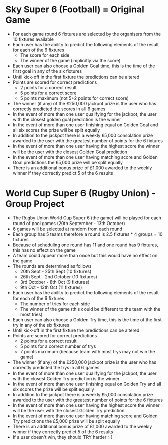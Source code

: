 # Sky Super 6 (Football) = Original Game
* For each game round 6 fixtures are selected by the organisers from the 10 fixtures available
* Each user has the ability to predict the following elements of the result for each of the 6 fixtures
    * The score for each side
    * The winner of the game (implicitly via the score)
* Each user can also choose a Golden Goal time, this is the time of the first goal in any of the six fixtures
* Until kick-off in the first fixture the predictions can be altered
* Points are scored for correct predictions
    * 2 points for a correct result
    * 5 points for a correct score
    * 5 points maximum (not 5+2 points for correct score)
* The winner (if any) of the £250,000 jackpot prize is the user who has correctly predicted the scores in all 6 games
* In the event of more than one user qualifying for the jackpot, the user with the closest golden goal prediction is the winner
* In the event of more than one user finishing equal on Golden Goal and all six scores the prize will be split equally
* In addition to the jackpot there is a weekly £5,000 consolation prize awarded to the user with the greatest number of points for the 6 fixtures
* In the event of more than one user having the highest score the winner will be the user with the closest Golden Goal prediction
* In the event of more than one user having matching score and Golden Goal predictions the £5,000 prize will be split equally
* There is an additional bonus prize of £1,000 awarded to the weekly winner if they correctly predict 5 of the 6 results


# World Cup Super 6 (Rugby Union) - Group Project
* The Rugby Union World Cup Super 6 (the game) will be played for each round of pool games (20th September - 13th October)
* 6 games will be selected at random from each round
* Each group has 5 teams therefore a round is 2.5 fixtures * 4 groups = 10 fixtures
* Because of scheduling one round has 11 and one round has 9 fixtures, this has no effect on the game
* A team could appear more than once but this would have no effect on the game
* The rounds are determined as follows
    * 20th Sept - 25th Sept (10 fixtures)
    * 26th Sept - 2nd October (10 fixtures)
    * 3rd October - 8th Oct (9 fixtures)
    * 9th Oct - 13th Oct (11 fixtures)
* Each user has the ability to predict the following elements of the result for each of the 6 fixtures
    * The number of tries for each side
    * The winner of the game (this could be different to the team with the most tries)
* Each user can also choose a Golden Try time, this is the time of the first try in any of the six fixtures
* Until kick-off in the first fixture the predictions can be altered
* Points are scored for correct predictions
    * 2 points for a correct result
    * 5 points for a correct number of trys
    * 7 points maximum (because team with most trys may not win the game)
* The winner (if any) of the £250,000 jackpot prize is the user who has correctly predicted the trys in all 6 games
* In the event of more than one user qualifying for the jackpot, the user with the closest Golden Try prediction is the winner
* In the event of more than one user finishing equal on Golden Try and all six scores the prize will be split equally
* In addition to the jackpot there is a weekly £5,000 consolation prize awarded to the user with the greatest number of points for the 6 fixtures
* In the event of more than one user having the highest score the winner will be the user with the closest Golden Try prediction
* In the event of more than one user having matching score and Golden Try predictions the £5,000 prize will be split equally
* There is an additional bonus prize of £1,000 awarded to the weekly winner if they correctly predict 5 of the 6 results
* If a user doesn't win, they should TRY harder :-)

